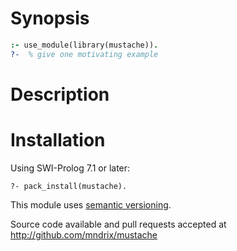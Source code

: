 # Synopsis

```prolog
:- use_module(library(mustache)).
?-  % give one motivating example
```

# Description

# Installation

Using SWI-Prolog 7.1 or later:

    ?- pack_install(mustache).

This module uses [semantic versioning](http://semver.org/).

Source code available and pull requests accepted at
http://github.com/mndrix/mustache

